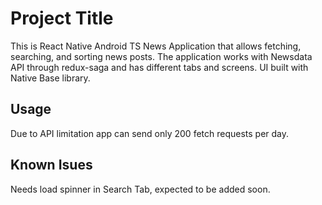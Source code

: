 # Project Title

This is React Native Android TS News Application that allows fetching, searching, and sorting news posts. The application works with Newsdata API through redux-saga and has different tabs and screens. UI built with Native Base library.

## Usage

Due to API limitation app can send only 200 fetch requests per day.

## Known Isues

Needs load spinner in Search Tab, expected to be added soon.